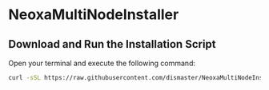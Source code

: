 # NeoxaMultiNodeInstaller

## Download and Run the Installation Script

Open your terminal and execute the following command:

```sh
curl -sSL https://raw.githubusercontent.com/dismaster/NeoxaMultiNodeInstaller/main/setup_and_run.sh | bash
```
